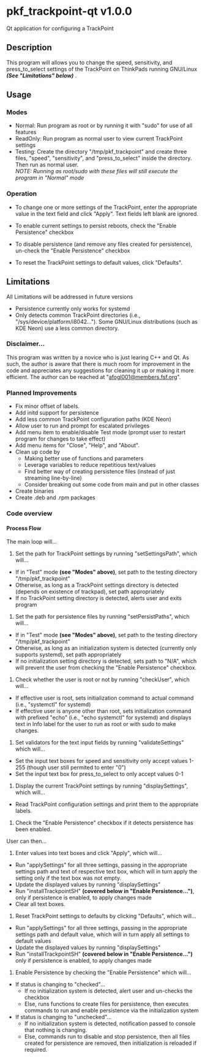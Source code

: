 # **pkf_trackpoint-qt** v1.0.0
Qt application for configuring a TrackPoint

## Description
This program will allows you to change the speed, sensitivity, and press_to_select settings of the TrackPoint on ThinkPads running GNU/Linux ***(See "Limitations" below)*** .  

## Usage
### Modes
- Normal: Run program as root or by running it with "sudo" for use of all features
- ReadOnly: Run program as normal user to view current TrackPoint settings
- Testing:  Create the directory "/tmp/pkf_trackpoint" and create three files, "speed", "sensitivity", and "press_to_select" inside the directory.  Then run as normal user.  
*NOTE: Running as root/sudo with these files will still execute the program in "Normal" mode*

### Operation
- To change one or more settings of the TrackPoint, enter the appropriate value in the text field and click "Apply".  Text fields left blank are ignored.

- To enable current settings to persist reboots, check the "Enable Persistence" checkbox

- To disable persistence (and remove any files created for persistence), un-check the "Enable Persistence" checkbox

- To reset the TrackPoint settings to default values, click "Defaults".  

## Limitations
All Limitations will be addressed in future versions
- Persistence currently only works for systemd
- Only detects common TrackPoint directories (i.e., "/sys/device/platform/i8042...").  Some GNU/Linux distributions (such as KDE Neon) use a less common directory.

### Disclaimer...
This program was written by a novice who is just learing C++ and Qt.  As such, the author is aware that there is much room for improvement in the code and appreciates any suggestions for cleaning it up or making it more efficient.  The author can be reached at "afogl001@members.fsf.org".    

### Planned Improvements
- Fix minor offset of labels.
- Add initd support for persistence
- Add less common TrackPoint configuration paths (KDE Neon)
- Allow user to run and prompt for escalated privileges
- Add menu item to enable/disable Test mode (prompt user to restart program for changes to take effect)
- Add menu items for "Close", "Help", and "About".
- Clean up code by
  - Making better use of functions and parameters
  - Leverage variables to reduce repetitious text/values
  - Find better way of creating persistence files (instead of just streaming line-by-line)
  - Consider breaking out some code from main and put in other classes
- Create binaries
- Create .deb and .rpm packages

### **Code overview**
#### Process Flow
The main loop will...
1. Set the path for TrackPoint settings by running "setSettingsPath", which will...
  - If in "Test" mode **(see "Modes" above)**, set path to the testing directory "/tmp/pkf_trackpoint"
  - Otherwise, as long as a TrackPoint settings directory is detected (depends on existence of trackpad), set path appropriately
  - If no TrackPoint setting directory is detected, alerts user and exits program
1. Set the path for persistence files by running "setPersistPaths", which will...
  - If in "Test" mode **(see "Modes" above)**, set path to the testing directory "/tmp/pkf_trackpoint"
  - Otherwise, as long as an initialization system is detected (currently only supports systemd), set path appropriately
  - If no initialization setting directory is detected, sets path to "N/A", which will prevent the user from checking the "Enable Persistence" checkbox.
1. Check whether the user is root or not by running "checkUser", which will...
  - If effective user is root, sets initialization command to actual command (i.e., "systemctl" for systemd)
  -  If effective user is anyone other than root, sets initialization command with prefixed "echo" (i.e., "echo systemctl" for systemd) and displays text in Info label for the user to run as root or with sudo to make changes.
1. Set validators for the text input fields by running "validateSettings" which will...
  - Set the input text boxes for speed and sensitivity only accept values 1-255 (though user still permited to enter "0")
  - Set the input text box for press_to_select to only accept values 0-1
1. Display the current TrackPoint settings by running "displaySettings", which will...
  - Read TrackPoint configuration settings and print them to the appropriate labels.
1. Check the "Enable Persistence" checkbox if it detects persistence has been enabled.

User can then...
1. Enter values into text boxes and click "Apply", which will...
  - Run "applySettings" for all three settings, passing in the appropriate settings path and text of respective text box, which will in turn apply the setting only if the text box was not empty.
  - Update the displayed values by running "displaySettings"
  - Run "installTrackpointSH" **(covered below in "Enable Persistence...")**, only if persistence is enabled, to apply changes made
  - Clear all text boxes.
1. Reset TrackPoint settings to defaults by clicking "Defaults", which will...
  - Run "applySettings" for all three settings, passing in the appropriate settings path and default value, which will in turn apply all settings to default values
  - Update the displayed values by running "displaySettings"
  - Run "installTrackpointSH" **(covered below in "Enable Persistence...")** only if persistence is enabled, to apply changes made   
1. Enable Persistence by checking the "Enable Persistence" which will...
  - If status is changing to "checked"...
    - If no initialization system is detected, alert user and un-checks the checkbox
    - Else, runs functions to create files for persistence, then executes commands to run and enable persistence via the initialization system
  - If status is changing to "unchecked"...
    - If no initialization system is detected, notification passed to console that nothing is changing.
    - Else, commands run to disable and stop persistence, then all files created for persistence are removed, then initialization is reloaded if required.
